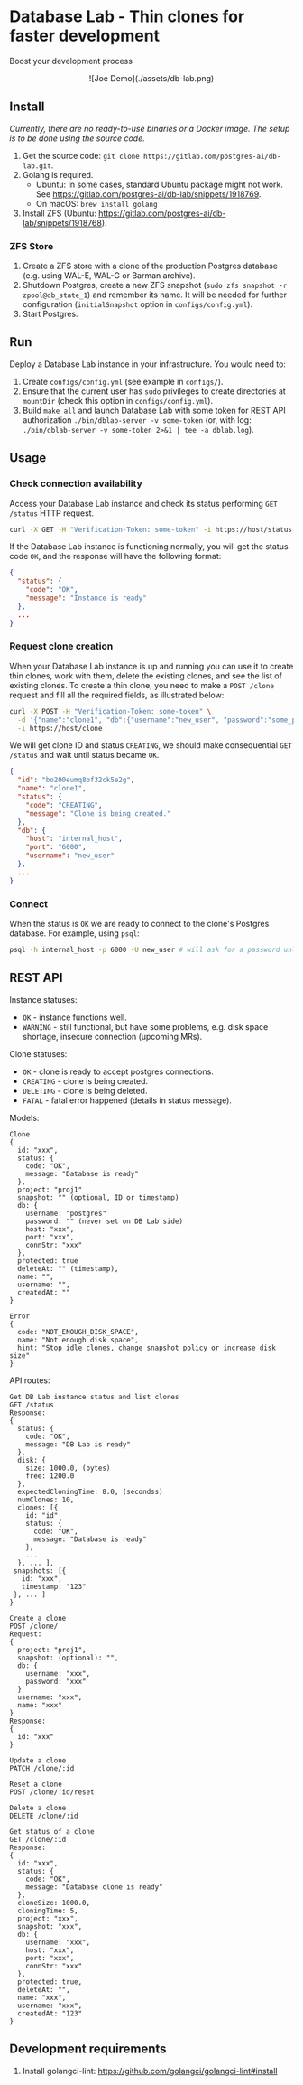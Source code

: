 # Database Lab - Thin clones for faster development
Boost your development process

<div align="center">
    ![Joe Demo](./assets/db-lab.png)
</div>

## Install

*Currently, there are no ready-to-use binaries or a Docker image. The setup
is to be done using the source code.*

1. Get the source code: `git clone https://gitlab.com/postgres-ai/db-lab.git`.
1. Golang is required.
    - Ubuntu: In some cases, standard Ubuntu package might not work. See
https://gitlab.com/postgres-ai/db-lab/snippets/1918769.
    - On macOS: `brew install golang`
1. Install ZFS (Ubuntu: https://gitlab.com/postgres-ai/db-lab/snippets/1918768).

### ZFS Store
1. Create a ZFS store with a clone of
the production Postgres database (e.g. using WAL-E, WAL-G or Barman archive).
1. Shutdown Postgres, create a new ZFS snapshot
(`sudo zfs snapshot -r  zpool@db_state_1`) and remember its name. It will
be needed for further configuration (`initialSnapshot` option in
`configs/config.yml`).
1. Start Postgres.


## Run
Deploy a Database Lab instance in your infrastructure. You would need to:
1. Create `configs/config.yml` (see example in `configs/`).
1. Ensure that the current user has `sudo` privileges to create directories at `mountDir` (check this option in `configs/config.yml`).
1. Build `make all` and launch Database Lab with some token for REST API
authorization `./bin/dblab-server -v some-token`
(or, with log: `./bin/dblab-server -v some-token 2>&1 | tee -a dblab.log`).


## Usage
### Check connection availability
Access your Database Lab instance and check its status performing `GET /status`
HTTP request.
```bash
curl -X GET -H "Verification-Token: some-token" -i https://host/status
```

If the Database Lab instance is functioning normally, you will get the status
code `OK`, and the response will have the following format:
```json
{
  "status": {
    "code": "OK",
    "message": "Instance is ready"
  },
  ...
}
```

### Request clone creation
When your Database Lab instance is up and running you can use it to create thin
clones, work with them, delete the existing clones, and see the list of
existing clones. To create a thin clone, you need to make a `POST /clone`
request and fill all the required fields, as illustrated below:

```bash
curl -X POST -H "Verification-Token: some-token" \
  -d '{"name":"clone1", "db":{"username":"new_user", "password":"some_password"}}' \
  -i https://host/clone
```

We will get clone ID and status `CREATING`, we should make consequential
`GET /status` and wait until status became `OK`.
```json
{
  "id": "bo200eumq8of32ck5e2g",
  "name": "clone1",
  "status": {
    "code": "CREATING",
    "message": "Clone is being created."
  },
  "db": {
    "host": "internal_host",
    "port": "6000",
    "username": "new_user"
  },
  ...
}
```

### Connect
When the status is `OK` we are ready to connect to the clone's Postgres
database. For example, using `psql`:
```bash
psql -h internal_host -p 6000 -U new_user # will ask for a password unless it's set in either PGPASSWORD or .pgpass
```


## REST API

Instance statuses:
- `OK` - instance functions well.
- `WARNING` - still functional, but have some problems, e.g. disk space shortage, insecure connection (upcoming MRs).

Clone statuses:
- `OK` - clone is ready to accept postgres connections.
- `CREATING` - clone is being created.
- `DELETING` - clone is being deleted.
- `FATAL` - fatal error happened (details in status message).

Models:
```
Clone
{
  id: "xxx",
  status: {
    code: "OK",
    message: "Database is ready"
  },
  project: "proj1"
  snapshot: "" (optional, ID or timestamp)
  db: {
    username: "postgres"
    password: "" (never set on DB Lab side)
    host: "xxx",
    port: "xxx",
    connStr: "xxx"
  },
  protected: true
  deleteAt: "" (timestamp),
  name: "",
  username: "",
  createdAt: ""
}

Error
{
  code: "NOT_ENOUGH_DISK_SPACE",
  name: "Not enough disk space",
  hint: "Stop idle clones, change snapshot policy or increase disk size"
}
```

API routes:
```
Get DB Lab instance status and list clones
GET /status
Response:
{
  status: {
    code: "OK",
    message: "DB Lab is ready"
  },
  disk: {
    size: 1000.0, (bytes)
    free: 1200.0
  },
  expectedCloningTime: 8.0, (secondss)
  numClones: 10,
  clones: [{
    id: "id"
    status: {
      code: "OK",
      message: "Database is ready"
    },
    ...
  }, ... ],
 snapshots: [{
   id: "xxx",
   timestamp: "123"
 }, ... ]
}

Create a clone
POST /clone/
Request:
{
  project: "proj1",
  snapshot: (optional): "",
  db: {
    username: "xxx",
    password: "xxx"
  }
  username: "xxx",
  name: "xxx"
}
Response:
{
  id: "xxx"
}

Update a clone
PATCH /clone/:id

Reset a clone
POST /clone/:id/reset

Delete a clone
DELETE /clone/:id

Get status of a clone
GET /clone/:id
Response:
{
  id: "xxx",
  status: {
    code: "OK",
    message: "Database clone is ready"
  },
  cloneSize: 1000.0,
  cloningTime: 5,
  project: "xxx",
  snapshot: "xxx",
  db: {
    username: "xxx",
    host: "xxx",
    port: "xxx",
    connStr: "xxx"
  },
  protected: true,
  deleteAt: "",
  name: "xxx",
  username: "xxx",
  createdAt: "123"
}
```

## Development requirements

1. Install golangci-lint: https://github.com/golangci/golangci-lint#install
